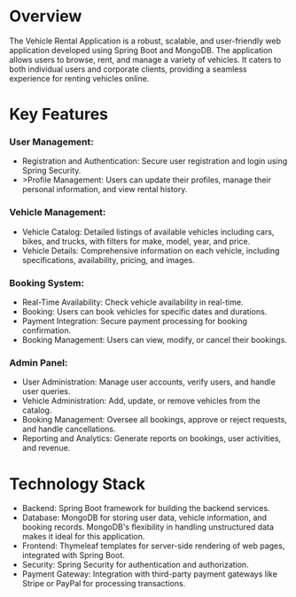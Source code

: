 <h1>Overview</h1>

The Vehicle Rental Application is a robust, scalable, and user-friendly web application developed using Spring Boot and MongoDB. The application allows users to browse, rent, and manage a variety of vehicles. It caters to both individual users and corporate clients, providing a seamless experience for renting vehicles online.

<h1>Key Features</h1>

<h3>User Management:</h3>
<ul>
<li>Registration and Authentication: Secure user registration and login using Spring Security.</li>
<li>>Profile Management: Users can update their profiles, manage their personal information, and view rental history.</li>
</ul>

<h3>Vehicle Management:</h3>
<ul>
<li>Vehicle Catalog: Detailed listings of available vehicles including cars, bikes, and trucks, with filters for make, model, year, and price.</li>
<li>Vehicle Details: Comprehensive information on each vehicle, including specifications, availability, pricing, and images.</li>
</ul>

<h3>Booking System:</h3>
<ul>
<li>Real-Time Availability: Check vehicle availability in real-time.</li>
<li>Booking: Users can book vehicles for specific dates and durations.</li>
<li>Payment Integration: Secure payment processing for booking confirmation.</li>
<li>Booking Management: Users can view, modify, or cancel their bookings.</li>
</ul>

<h3>Admin Panel:</h3>
<ul>
<li>User Administration: Manage user accounts, verify users, and handle user queries.</li>
<li>Vehicle Administration: Add, update, or remove vehicles from the catalog.</li>
<li>Booking Management: Oversee all bookings, approve or reject requests, and handle cancellations.</li>
<li>Reporting and Analytics: Generate reports on bookings, user activities, and revenue.</li>
</ul>
<h1>Technology Stack</h1>
<ul>
<li>Backend: Spring Boot framework for building the backend services.</li>
<li>Database: MongoDB for storing user data, vehicle information, and booking records. MongoDB's flexibility in handling unstructured data makes it ideal for this application.</li>
<li>Frontend: Thymeleaf templates for server-side rendering of web pages, integrated with Spring Boot.</li>
<li>Security: Spring Security for authentication and authorization.</li>
<li>Payment Gateway: Integration with third-party payment gateways like Stripe or PayPal for processing transactions.</li>
</ul>
